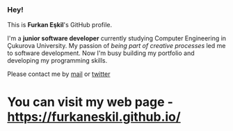 ### Hey!

This is **Furkan Eşkil**'s GitHub profile.

I'm a **junior software developer** currently studying Computer Engineering in Çukurova University.
My passion of *being part of creative processes* led me to software development.
Now I'm busy building my portfolio and developing my programming skills.

Please contact me by [mail](furkaneskil@gmail.com) or [twitter](https://twitter.com/furkan_eskil)

# You can visit my web page - https://furkaneskil.github.io/
